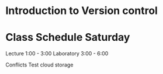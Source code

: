 # Introduction to Version control

# Class Schedule Saturday
Lecture 1:00 - 3:00 
Laboratory 3:00 - 6:00


Conflicts
Test cloud storage
